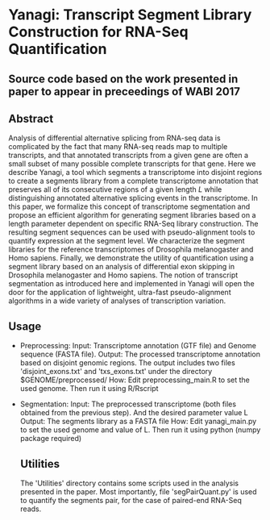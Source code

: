 # Yanagi: Transcript Segment Library Construction for RNA-Seq Quantification
## Source code based on the work presented in paper to appear in preceedings of WABI 2017

## Abstract

Analysis of differential alternative splicing from RNA-seq data is complicated by the fact that many RNA-seq reads map to multiple transcripts, and that annotated transcripts from a given gene are often a small subset of many possible complete transcripts for that gene. Here we describe Yanagi, a tool which segments a transcriptome into disjoint regions to create a segments library from a complete transcriptome annotation that preserves all of its consecutive regions of a given length $L$ while distinguishing annotated alternative splicing events in the transcriptome. In this paper, we formalize this concept of transcriptome segmentation and propose an efficient algorithm for generating segment libraries based on a length parameter dependent on specific RNA-Seq library construction. The resulting segment sequences can be used with pseudo-alignment tools to quantify expression at the segment level. We characterize the segment libraries for the reference transcriptomes of Drosophila melanogaster and Homo sapiens. Finally, we demonstrate the utility of quantification using a segment library based on an analysis of differential exon skipping in Drosophila melanogaster and Homo sapiens. The notion of transcript segmentation as introduced here and implemented in Yanagi will open the door for the application of lightweight, ultra-fast pseudo-alignment algorithms in a wide variety of analyses of transcription variation.

## Usage

- Preprocessing:
  Input: Transcriptome annotation (GTF file) and Genome sequence (FASTA file).
  Output: The processed transcriptome annotation based on disjoint genomic regions. The output includes two files 'disjoint_exons.txt' and 'txs_exons.txt' under the directory $GENOME/preprocessed/
  How: Edit preprocessing_main.R to set the used genome. Then run it using R/Rscript
  
- Segmentation:
  Input: The preprocessed transcriptome (both files obtained from the previous step). And the desired parameter value L
  Output: The segments library as a FASTA file
  How: Edit yanagi_main.py to set the used genome and value of L. Then run it using python (numpy package required) 
  
  ## Utilities
  
  The 'Utilities' directory contains some scripts used in the analysis presented in the paper.
  Most importantly, file 'segPairQuant.py' is used to quantify the segments pair, for the case of paired-end RNA-Seq reads.
